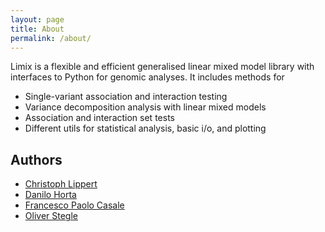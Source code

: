 ```yaml
---
layout: page
title: About
permalink: /about/
---
```


Limix is a flexible and efficient generalised linear mixed model library with
interfaces to Python for genomic analyses.
It includes methods for

* Single-variant association and interaction testing
* Variance decomposition analysis with linear mixed models
* Association and interaction set tests
* Different utils for statistical analysis, basic i/o, and plotting

## Authors

* [Christoph Lippert][1]
* [Danilo Horta][2]
* [Francesco Paolo Casale][3]
* [Oliver Stegle][4]

[1]: https://github.com/clippert
[2]: https://github.com/horta
[3]: https://github.com/fpcasale
[4]: https://github.com/ostegle
